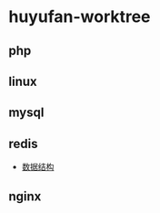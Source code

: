 # huyufan-worktree

## php


## linux


## mysql


## redis
* [数据结构](https://github.com/huyufan/example-tools/blob/master/redis/readme.md)

## nginx
